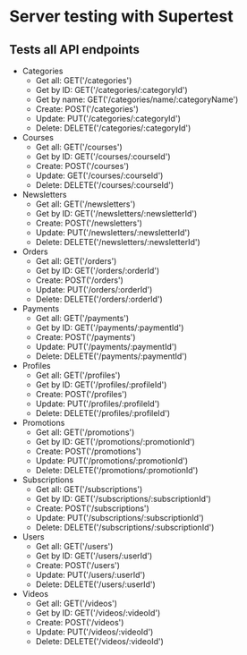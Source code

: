# Server testing with Supertest
## Tests all API endpoints

- Categories
  - Get all: GET('/categories')
  - Get by ID: GET('/categories/:categoryId')
  - Get by name: GET('/categories/name/:categoryName')
  - Create: POST('/categories')
  - Update: PUT('/categories/:categoryId')
  - Delete: DELETE('/categories/:categoryId')
- Courses
  - Get all: GET('/courses')
  - Get by ID: GET('/courses/:courseId')
  - Create: POST('/courses')
  - Update: GET('/courses/:courseId')
  - Delete: DELETE('/courses/:courseId')
- Newsletters
  - Get all: GET('/newsletters')
  - Get by ID: GET('/newsletters/:newsletterId')
  - Create: POST('/newsletters')
  - Update: PUT('/newsletters/:newsletterId')
  - Delete: DELETE('/newsletters/:newsletterId')
- Orders
  - Get all: GET('/orders')
  - Get by ID: GET('/orders/:orderId')
  - Create: POST('/orders')
  - Update: PUT('/orders/:orderId')
  - Delete: DELETE('/orders/:orderId')
- Payments
  - Get all: GET('/payments')
  - Get by ID: GET('/payments/:paymentId')
  - Create: POST('/payments')
  - Update: PUT('/payments/:paymentId')
  - Delete: DELETE('/payments/:paymentId')
- Profiles
  - Get all: GET('/profiles')
  - Get by ID: GET('/profiles/:profileId')
  - Create: POST('/profiles')
  - Update: PUT('/profiles/:profileId')
  - Delete: DELETE('/profiles/:profileId')
- Promotions
  - Get all: GET('/promotions')
  - Get by ID: GET('/promotions/:promotionId')
  - Create: POST('/promotions')
  - Update: PUT('/promotions/:promotionId')
  - Delete: DELETE('/promotions/:promotionId')
- Subscriptions
  - Get all: GET('/subscriptions')
  - Get by ID: GET('/subscriptions/:subscriptionId')
  - Create: POST('/subscriptions')
  - Update: PUT('/subscriptions/:subscriptionId')
  - Delete: DELETE('/subscriptions/:subscriptionId')
- Users
  - Get all: GET('/users')
  - Get by ID: GET('/users/:userId')
  - Create: POST('/users')
  - Update: PUT('/users/:userId')
  - Delete: DELETE('/users/:userId')
- Videos
  - Get all: GET('/videos')
  - Get by ID: GET('/videos/:videoId')
  - Create: POST('/videos')
  - Update: PUT('/videos/:videoId')
  - Delete: DELETE('/videos/:videoId')